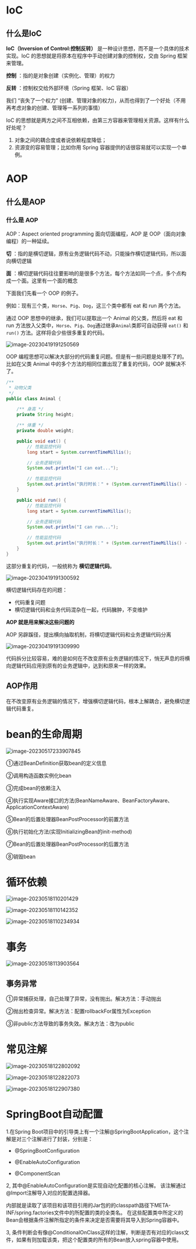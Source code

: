 # IoC

## 什么是IoC

**IoC（Inversion of Control:控制反转）** 是一种设计思想，而不是一个具体的技术实现。IoC 的思想就是将原本在程序中手动创建对象的控制权，交由 Spring 框架来管理。

**控制** ：指的是对象创建（实例化、管理）的权力

**反转** ：控制权交给外部环境（Spring 框架、IoC 容器）

我们 “丧失了一个权力” (创建、管理对象的权力)，从而也得到了一个好处（不用再考虑对象的创建、管理等一系列的事情）

IoC 的思想就是两方之间不互相依赖，由第三方容器来管理相关资源。这样有什么好处呢？

1. 对象之间的耦合度或者说依赖程度降低；
2. 资源变的容易管理；比如你用 Spring 容器提供的话很容易就可以实现一个单例。

# AOP

## 什么是AOP

### 什么是 AOP

AOP：Aspect oriented programming 面向切面编程，AOP 是 OOP（面向对象编程）的一种延续。



**切** ：指的是横切逻辑，原有业务逻辑代码不动，只能操作横切逻辑代码，所以面向横切逻辑

**面** ：横切逻辑代码往往要影响的是很多个方法，每个方法如同一个点，多个点构成一个面。这里有一个面的概念



下面我们先看一个 OOP 的例子。

例如：现有三个类，`Horse`、`Pig`、`Dog`，这三个类中都有 eat 和 run 两个方法。

通过 OOP 思想中的继承，我们可以提取出一个 Animal 的父类，然后将 eat 和 run 方法放入父类中，`Horse`、`Pig`、`Dog`通过继承`Animal`类即可自动获得 `eat()` 和 `run()` 方法。这样将会少些很多重复的代码。

![image-20230419191250569](spring.assets/image-20230419191250569.png)

OOP 编程思想可以解决大部分的代码重复问题。但是有一些问题是处理不了的。比如在父类 Animal 中的多个方法的相同位置出现了重复的代码，OOP 就解决不了。

```java
/**
 * 动物父类
 */
public class Animal {

    /** 身高 */
    private String height;

    /** 体重 */
    private double weight;

    public void eat() {
        // 性能监控代码
        long start = System.currentTimeMillis();

        // 业务逻辑代码
        System.out.println("I can eat...");

        // 性能监控代码
        System.out.println("执行时长：" + (System.currentTimeMillis() - start)/1000f + "s");
    }

    public void run() {
        // 性能监控代码
        long start = System.currentTimeMillis();

        // 业务逻辑代码
        System.out.println("I can run...");

        // 性能监控代码
        System.out.println("执行时长：" + (System.currentTimeMillis() - start)/1000f + "s");
    }
}
```

这部分重复的代码，一般统称为 **横切逻辑代码**。

![image-20230419191300592](spring.assets/image-20230419191300592.png)

横切逻辑代码存在的问题：

- 代码重复问题
- 横切逻辑代码和业务代码混杂在一起，代码臃肿，不变维护

**AOP 就是用来解决这些问题的**

AOP 另辟蹊径，提出横向抽取机制，将横切逻辑代码和业务逻辑代码分离

![image-20230419191309990](spring.assets/image-20230419191309990.png)

代码拆分比较容易，难的是如何在不改变原有业务逻辑的情况下，悄无声息的将横向逻辑代码应用到原有的业务逻辑中，达到和原来一样的效果。

## AOP作用

在不改变原有业务逻辑的情况下，增强横切逻辑代码，根本上解耦合，避免横切逻辑代码重复。

# bean的生命周期

![image-20230517233907845](spring.assets/image-20230517233907845.png)

①通过BeanDefinition获取bean的定义信息

②调用构造函数实例化bean

③完成bean的依赖注入

④执行实现Aware接口的方法(BeanNameAware、BeanFactoryAware、ApplicationContextAware)

⑤Bean的后置处理器BeanPostProcessor的前置方法

⑥执行初始化方法(实现InitializingBean的init-method)

⑦Bean的后置处理器BeanPostProcessor的后置方法

⑧销毁bean



# 循环依赖

![image-20230518110201429](spring.assets/image-20230518110201429.png)

![image-20230518110142352](spring.assets/image-20230518110142352.png)

![image-20230518110234934](spring.assets/image-20230518110234934.png)

# 事务

![image-20230518113903564](spring.assets/image-20230518113903564.png)

## 事务异常

①异常捕获处理，自己处理了异常，没有抛出。解决方法：手动抛出

②抛出检查异常。解决方法：配置rollbackFor属性为Exception

③非public方法导致的事务失效。解决方法：改为public

#  常见注解

![image-20230518122802092](spring.assets/image-20230518122802092.png)



![image-20230518122822073](spring.assets/image-20230518122822073.png)

![image-20230518122907380](spring.assets/image-20230518122907380.png)

# SpringBoot自动配置

1.在Spring Boot项目中的引导类上有一个注解@SpringBootApplication，这个注解是对三个注解进行了封装，分别是：

* @SpringBootConfiguration

* @EnableAutoConfiguration

* @ComponentScan

2, 其中@EnableAutoConfiguration是实现自动化配置的核心注解。 该注解通过@Import注解导入对应的配置选择器。

​	内部就是读取了该项目和该项目引用的Jar包的的classpath路径下META-INF/spring.factories文件中的所配置的类的全类名。 	在这些配置类中所定义的Bean会根据条件注解所指定的条件来决定是否需要将其导入到Spring容器中。

3, 条件判断会有像@ConditionalOnClass这样的注解，判断是否有对应的class文件，如果有则加载该类，把这个配置类的所有的Bean放入spring容器中使用。
